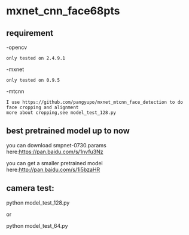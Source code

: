 # mxnet_cnn_face68pts



## requirement

-opencv

    only tested on 2.4.9.1

-mxnet

    only tested on 0.9.5

-mtcnn

    I use https://github.com/pangyupo/mxnet_mtcnn_face_detection to do face cropping and alignment
    more about cropping,see model_test_128.py
    
## best pretrained model up to now
 
you can download smpnet-0730.params here:https://pan.baidu.com/s/1nvfu3Nz

you can get a smaller pretrained model here:http://pan.baidu.com/s/1i5bzaHR

## camera test:

python model_test_128.py

or

python model_test_64.py


